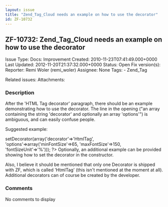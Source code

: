 ```yaml
---
layout: issue
title: "Zend_Tag_Cloud needs an example on how to use the decorator"
id: ZF-10732
---
```


ZF-10732: Zend\_Tag\_Cloud needs an example on how to use the decorator
-----------------------------------------------------------------------

 Issue Type: Docs: Improvement Created: 2010-11-23T07:41:49.000+0000 Last Updated: 2012-11-20T21:37:32.000+0000 Status: Open Fix version(s): 
 Reporter:  Remi Woler (remi\_woler)  Assignee:  None  Tags: - Zend\_Tag
 
 Related issues: 
 Attachments: 
### Description

After the 'HTML Tag decorator' paragraph, there should be an example demonstrating how to use the decorator. The line in the opening ("an array containing the string 'decorator' and optionally an array 'options'") is ambiguous, and can easily confuse people.

Suggested example:

 <?php $cloud = new Zend\_Cloud(array($tags)); //These tags can be copied from the 1st example, if needed for verbosity $cloud->setDecorator(array('decorator'=>'HtmlTag', 'options'=>array('minFontSize'=>65, 'maxFontSize'=>150, 'fontSizeUnit'=>'%'))); ?> Optionally, an additional example can be provided showing how to set the decorator in the constructor.

Also, I believe it should be mentioned that only one Decorator is shipped with ZF, which is called 'HtmlTag' (this isn't mentioned at the moment at all). Additional decorators can of course be created by the developer.

 

 

### Comments

No comments to display